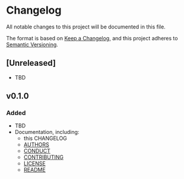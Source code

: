 # Changelog
All notable changes to this project will be documented in this file.

The format is based on [Keep a Changelog](https://keepachangelog.com/en/1.0.0/),
and this project adheres to [Semantic Versioning](https://semver.org/spec/v2.0.0.html).

## [Unreleased]
- TBD

## v0.1.0
### Added
- TBD
- Documentation, including:
  - this CHANGELOG
  - [AUTHORS](https://github.com/minnowpod/libpca9606/tree/master/AUTHORS)
  - [CONDUCT](https://github.com/minnowpod/libpca9606/tree/master/CONDUCT.md)
  - [CONTRIBUTING](https://github.com/minnowpod/libpca9606/tree/master/CONTRIBUTING.md)
  - [LICENSE](https://github.com/minnowpod/libpca9606/tree/master/LICENSE)
  - [README](https://github.com/minnowpod/libpca9606/tree/master/README.md)

